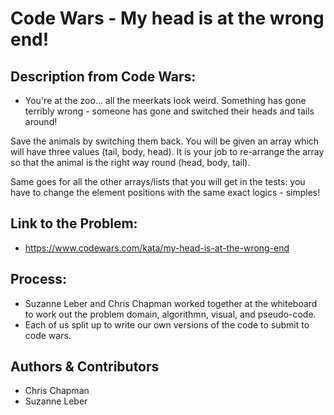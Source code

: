 # Code Wars - My head is at the wrong end!
## Description from Code Wars: 
* You're at the zoo... all the meerkats look weird. Something has gone terribly wrong - someone has gone and switched their heads and tails around!

Save the animals by switching them back. You will be given an array which will have three values (tail, body, head). It is your job to re-arrange the array so that the animal is the right way round (head, body, tail).

Same goes for all the other arrays/lists that you will get in the tests: you have to change the element positions with the same exact logics - simples!

## Link to the Problem: 
* https://www.codewars.com/kata/my-head-is-at-the-wrong-end

## Process: 
* Suzanne Leber and Chris Chapman worked together at the whiteboard to work out the problem domain, algorithmn, visual, and pseudo-code. 
* Each of us split up to write our own versions of the code to submit to code wars. 

## Authors & Contributors 
* Chris Chapman
* Suzanne Leber
